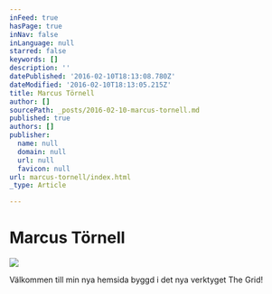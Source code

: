 ```yaml
---
inFeed: true
hasPage: true
inNav: false
inLanguage: null
starred: false
keywords: []
description: ''
datePublished: '2016-02-10T18:13:08.780Z'
dateModified: '2016-02-10T18:13:05.215Z'
title: Marcus Törnell
author: []
sourcePath: _posts/2016-02-10-marcus-tornell.md
published: true
authors: []
publisher:
  name: null
  domain: null
  url: null
  favicon: null
url: marcus-tornell/index.html
_type: Article

---
```

# Marcus Törnell
![](https://the-grid-user-content.s3-us-west-2.amazonaws.com/259f21a3-7109-4476-9aed-5a7dd85dd87b.JPG)

Välkommen till min nya hemsida byggd i det nya verktyget The Grid!
